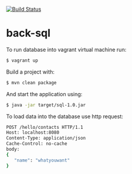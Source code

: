 [![Build Status](https://travis-ci.org/VitaliyKolesnik/back-sql.svg?branch=develop)](https://travis-ci.org/VitaliyKolesnik/back-sql)
# back-sql

To run database into vagrant virtual machine run:
```sh
$ vagrant up
```
Build a project with:
```sh
$ mvn clean package
```
And start the application using:
 ```sh
$ java -jar target/sql-1.0.jar
 ```
 
 To load data into the database use http request:
 ```sh
 POST /hello/contacts HTTP/1.1
 Host: localhost:8080
 Content-Type: application/json
 Cache-Control: no-cache
 body:
 {
 	"name": "whatyouwant"
 }
 ```